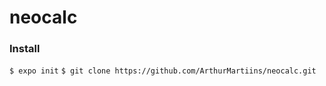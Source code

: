 # neocalc

### Install

``` $ expo init ```
``` $ git clone https://github.com/ArthurMartiins/neocalc.git ```

